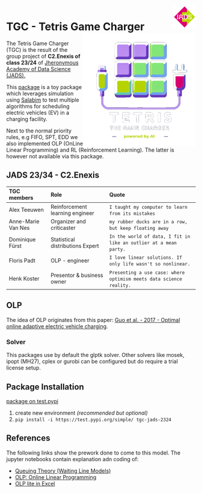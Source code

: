  <img src="https://github.com/Fpadt/tgc/blob/main/src/tgc_jads_2324/Enexis_JADS.png" alt="JADS_2324-C2.Enexis" style="width:12%; float:right">
 
# TGC - Tetris Game Charger <a href="https://test.pypi.org/project/tgc-jads-2324/" target="_blank" rel="noopener noreferrer"><img src="https://github.com/Fpadt/tgc/blob/main/src/tgc_jads_2324/TGC_tran.png" align="right" height="300" /></a>



The Tetris Game Charger (TGC) is the result of the group project of **C2.Enexis of class 23/24** of [Jheronymous Academy of Data Science (JADS).](https://www.jads.nl/education/data-science-and-ai-for-professionals/)

This [package](https://test.pypi.org/project/tgc-jads-2324/) is a toy package which leverages simulation using [Salabim](https://www.salabim.org/) to test multiple algorithms for scheduling electric vehicles (EV) in a charging facility.

Next to the normal priority rules, e.g FIFO, SPT, EDD we also implemented OLP (OnLine Linear Programming) and RL (Reinforcement Learning). The latter is however not available via this package.

## JADS 23/34 - C2.Enexis

 TGC members           | Role                             | Quote
:----------------------|:---------------------------------|:------------------
 Alex Teeuwen          | Reinforcement learning engineer  | `I taught my computer to learn from its mistakes`
 Anne-Marie Van Nes    | Organizer and criticaster        | `my rubber ducks are in a row, but keep floating away`
 Dominique Fürst       | Statistical distributions Expert | `In the world of data, I fit in like an outlier at a mean party.`
 Floris Padt           | OLP - engineer                   | `I love linear solutions. If only life wasn't so nonlinear.`
 Henk Koster           | Presentor & business owner       | `Presenting a use case: where optimism meets data science reality.` 

## OLP
The idea of OLP originates from this paper: 
[Guo et al. - 2017 - Optimal online adaptive electric vehicle charging](http://netlab.caltech.edu/assets/publications/Guo-2017-OLP.pdf).

### Solver
This packages use by default the glptk solver. Other solvers like mosek, ipopt (MH27), cplex or gurobi can be configured but do require a trial license setup.

## Package Installation

[package on test.pypi](https://test.pypi.org/project/tgc-jads-2324/)

1. create new environment *(recommended but optional)*
2. ```pip install -i https://test.pypi.org/simple/ tgc-jads-2324```

## References
The following links show the prework done to come to this model. The jupyter notebooks contain explanation adn coding of:

- [Queuing Theory (Waiting Line Models)](https://github.com/Fpadt/salabim_jads/blob/main/3rd-report/jads_3rd_interim_report.ipynb)
- [OLP: Online Linear Programming](https://github.com/Fpadt/salabim_jads/blob/main/floris_tetris/olp/tgc_olp.ipynb)
- [OLP lite in Excel](https://github.com/Fpadt/salabim_jads/blob/main/floris_tetris/olp/TGC_LP.xlsx)
